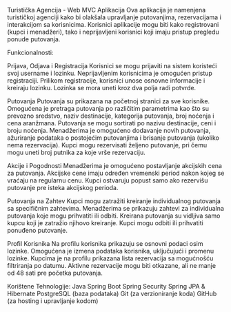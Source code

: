 Turistička Agencija - Web MVC Aplikacija
Ova aplikacija je namenjena turističkoj agenciji kako bi olakšala upravljanje putovanjima, rezervacijama i interakcijom sa korisnicima. Korisnici aplikacije mogu biti kako registrovani (kupci i menadžeri), tako i neprijavljeni korisnici koji imaju pristup pregledu ponude putovanja.

Funkcionalnosti:

Prijava, Odjava i Registracija
Korisnici se mogu prijaviti na sistem koristeći svoj username i lozinku.
Neprijavljenim korisnicima je omogućen pristup registraciji.
Prilikom registracije, korisnici unose osnovne informacije i kreiraju lozinku.
Lozinka se mora uneti kroz dva polja radi potvrde.

Putovanja
Putovanja su prikazana na početnoj stranici za sve korisnike.
Omogućena je pretraga putovanja po različitim parametrima kao što su prevozno sredstvo, naziv destinacije, kategorija putovanja, broj noćenja i cena aranžmana.
Putovanja se mogu sortirati po nazivu destinacije, ceni i broju noćenja.
Menadžerima je omogućeno dodavanje novih putovanja, ažuriranje podataka o postojećim putovanjima i brisanje putovanja (ukoliko nema rezervacija).
Kupci mogu rezervisati željeno putovanje, pri čemu mogu uneti broj putnika za koje vrše rezervaciju.

Akcije i Pogodnosti
Menadžerima je omogućeno postavljanje akcijskih cena za putovanja.
Akcijske cene imaju određen vremenski period nakon kojeg se vraćaju na regularnu cenu.
Kupci ostvaruju popust samo ako rezervišu putovanje pre isteka akcijskog perioda.

Putovanja na Zahtev
Kupci mogu zatražiti kreiranje individualnog putovanja sa specifičnim zahtevima.
Menadžerima se prikazuju zahtevi za individualna putovanja koje mogu prihvatiti ili odbiti.
Kreirana putovanja su vidljiva samo kupcu koji je zatražio njihovo kreiranje.
Kupci mogu odbiti ili prihvatiti ponuđeno putovanje.

Profil Korisnika
Na profilu korisnika prikazuju se osnovni podaci osim lozinke.
Omogućena je izmena podataka korisnika, uključujući i promenu lozinke.
Kupcima je na profilu prikazana lista rezervacija sa mogućnošću filtriranja po datumu.
Aktivne rezervacije mogu biti otkazane, ali ne manje od 48 sati pre početka putovanja.

Korištene Tehnologije:
Java
Spring Boot
Spring Security
Spring JPA & Hibernate
PostgreSQL (baza podataka)
Git (za verzioniranje koda)
GitHub (za hosting i upravljanje kodom)
